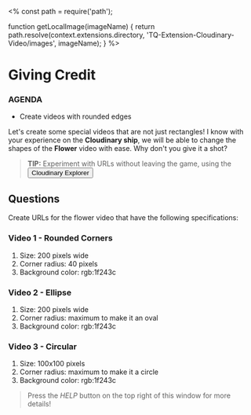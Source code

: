 <%
const path = require('path');

function getLocalImage(imageName) {
return path.resolve(context.extensions.directory,
'TQ-Extension-Cloudinary-Video/images', imageName);
}
%>
# Giving Credit
<div class="aside">
    <h3>AGENDA</h3>
    <ul>
      <li>Create videos with rounded edges</li>
    </ul>
</div>

Let's create some special videos that are not just rectangles! I know with your experience on the **Cloudinary ship**, we will be able to change the shapes of the **Flower** video with ease. Why don't you give it a shot?

> <b>TIP:</b> Experiment with URLs without leaving the game, using the <button onclick='window.CloudinaryBrowser.showUrlExplorer();'>Cloudinary Explorer</button>

## <a name="questions">Questions</a>
Create URLs for the flower video that have the following specifications:

### Video 1 - Rounded Corners
1. Size: 200 pixels wide
2. Corner radius: 40 pixels
3. Background color: rgb:1f243c

### Video 2 - Ellipse

1. Size: 200 pixels wide
2. Corner radius: maximum to make it an oval
3. Background color: rgb:1f243c

### Video 3 - Circular

1. Size: 100x100 pixels
2. Corner radius: maximum to make it a circle
3. Background color: rgb:1f243c

> Press the _HELP_ button on the top right of this window for more details!